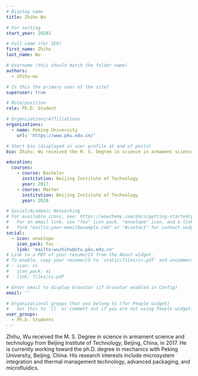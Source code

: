 ```yaml
---
# Display name
title: Zhihu Wu

# For sorting
start_year: 20201

# Full name (for SEO)
first_name: Zhihu
last_name: Wu

# Username (this should match the folder name)
authors:
  - zhihu-wu

# Is this the primary user of the site?
superuser: true

# Role/position
role: Ph.D. Student

# Organizations/Affiliations
organizations:
  - name: Peking University
    url: 'https://www.pku.edu.cn/'

# Short bio (displayed in user profile at end of posts)
bio: Zhihu, Wu received the M. S. Degree in science in armament science and technology from Beijing Institute of Technology, Beijing, China, in 2017. He is currently working toward the ph.D. degree in mechanics with Peking University, Beijing, China.  His research interests include microsystem integration and thermal management technology,  advanced packaging, and microfluidics.

education:
  courses:
    - course: Bachelor
      institution: Beijing Institute of Technology
      year: 2017
    - course: Master
      institution: Beijing Institute of Technology
      year: 2020

# Social/Academic Networking
# For available icons, see: https://wowchemy.com/docs/getting-started/page-builder/#icons
#   For an email link, use "fas" icon pack, "envelope" icon, and a link in the
#   form "mailto:your-email@example.com" or "#contact" for contact widget.
social:
  - icon: envelope
    icon_pack: fas
    link: 'mailto:wuzhihu@stu.pku.edu.cn'
# Link to a PDF of your resume/CV from the About widget.
# To enable, copy your resume/CV to `static/files/cv.pdf` and uncomment the lines below.
# - icon: cv
#   icon_pack: ai
#   link: files/cv.pdf

# Enter email to display Gravatar (if Gravatar enabled in Config)
email: ''

# Organizational groups that you belong to (for People widget)
#   Set this to `[]` or comment out if you are not using People widget.
user_groups:
  - Ph.D. Students
---
```


Zhihu, Wu received the M. S. Degree in science in armament science and technology from Beijing Institute of Technology, Beijing, China, in 2017. He is currently working toward the ph.D. degree in mechanics with Peking University, Beijing, China.  His research interests include microsystem integration and thermal management technology,  advanced packaging, and microfluidics.
